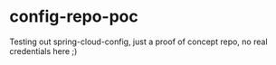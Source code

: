# config-repo-poc
Testing out spring-cloud-config, just a proof of concept repo, no real credentials here ;)
